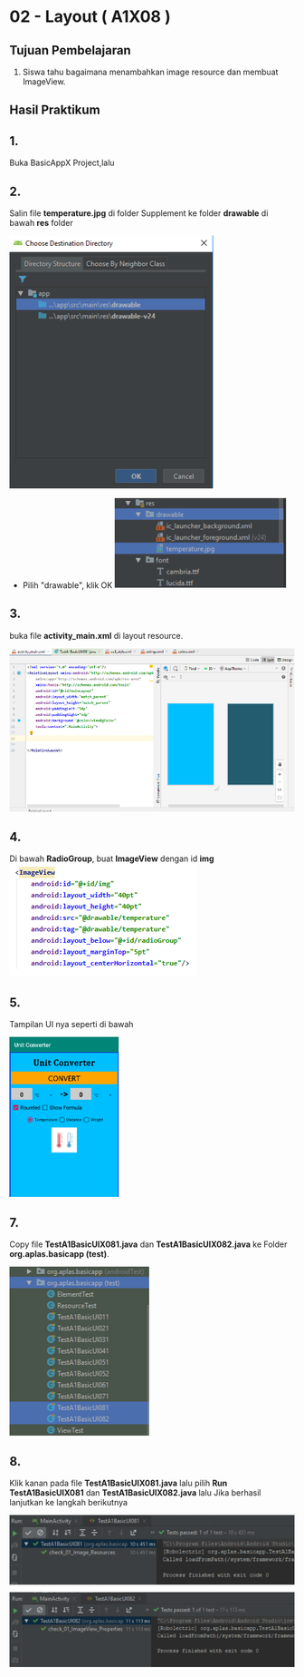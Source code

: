 # 02 - Layout ( A1X08 )


## Tujuan Pembelajaran

1. Siswa tahu bagaimana menambahkan image resource dan membuat ImageView.

## Hasil Praktikum 

## 1.
Buka BasicAppX Project,lalu 

## 2. 
Salin file **temperature.jpg** di folder Supplement ke folder **drawable** di bawah **res** folder

![Teks alternatif](img/A1X08/1.PNG)

* Pilih "drawable", klik OK
![Teks alternatif](img/A1X08/1a.PNG)


## 3.
buka file **activity_main.xml** di layout resource.

![Teks alternatif](img/A1X03/1.PNG)

## 4. 
Di bawah **RadioGroup**, buat **ImageView** dengan id **img**
![Teks alternatif](img/A1X08/2.PNG)

## 5. 
Tampilan UI nya seperti di bawah

![Teks alternatif](img/A1X08/3.PNG)

## 7. 
Copy file **TestA1BasicUIX081.java** dan **TestA1BasicUIX082.java** ke
Folder **org.aplas.basicapp (test)**.

![Teks alternatif](img/A1X08/4.PNG)

## 8. 
Klik kanan pada file **TestA1BasicUIX081.java** lalu pilih **Run TestA1BasicUIX081** dan **TestA1BasicUIX082.java** lalu Jika berhasil lanjutkan ke langkah berikutnya 

![Teks alternatif](img/A1X08/5.PNG)